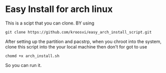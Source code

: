 # Easy Install for arch linux

This is a scipt that you can clone.
BY using 
```
git clone https://github.com/kroosvi/easy_arch_install_script.git
```


After setting up the partition and pacstrp, when you chroot into the system, clone this script into the your local machine then don't for got to use 


```
chomd +x arch_install.sh
```

So you can run it.
